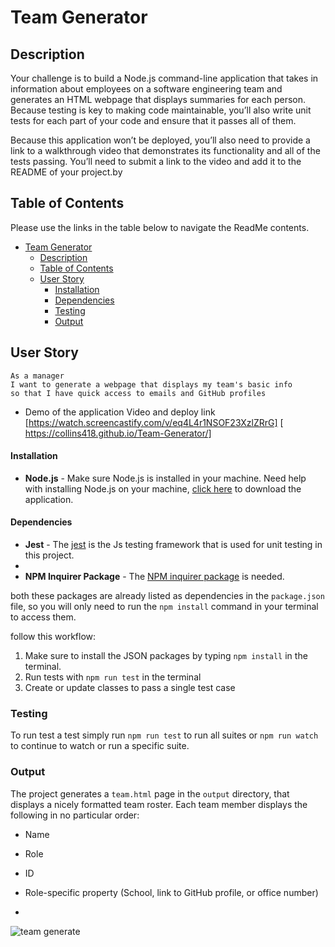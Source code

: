 
# Team Generator

## Description
Your challenge is to build a Node.js command-line application that takes in information about employees on a software engineering team and generates an HTML webpage that displays summaries for each person. Because testing is key to making code maintainable, you’ll also write unit tests for each part of your code and ensure that it passes all of them.

Because this application won’t be deployed, you’ll also need to provide a link to a walkthrough video that demonstrates its functionality and all of the tests passing. You’ll need to submit a link to the video and add it to the README of your project.by 

## Table of Contents

Please use the links in the table below to navigate the ReadMe contents.

- [Team Generator](#team-generator)
  - [Description](#description)
  - [Table of Contents](#table-of-contents)
  - [User Story](#user-story)
      - [Installation](#installation)
      - [Dependencies](#dependencies)
    - [Testing](#testing)
    - [Output](#output)


## User Story

```
As a manager
I want to generate a webpage that displays my team's basic info
so that I have quick access to emails and GitHub profiles
```

* Demo of the application Video and deploy link
[https://watch.screencastify.com/v/eq4L4r1NSOF23XzlZRrG]
[ https://collins418.github.io/Team-Generator/]


#### Installation 

- **Node.js** - Make sure Node.js is installed in your machine. Need help with installing Node.js on your machine, [click here](https://nodejs.org/en/) to download the application.


#### Dependencies
- **Jest** - The [jest](https://jestjs.io/) is the Js testing framework that is used for unit testing in this project.
- 
- **NPM Inquirer Package** - The [NPM inquirer package](https://www.npmjs.com/package/inquirer) is needed.

both these packages are already listed as dependencies in the `package.json` file, so you will only need to run the `npm install` command in your terminal to access them.

 follow this workflow:
1. Make sure to install the JSON packages by typing `npm install` in the terminal.
2. Run tests with `npm run test` in the terminal
3. Create or update classes to pass a single test case

### Testing

To run test a test simply run `npm run test` to run all suites or  `npm run watch` to continue to watch or run a specific suite.




### Output

The project generates a `team.html` page in the `output` directory, that displays a nicely formatted team roster. Each team member displays the following in no particular order:

  * Name

  * Role

  * ID

  * Role-specific property (School, link to GitHub profile, or office number)
  * 
![team generate](https://user-images.githubusercontent.com/106499144/187825115-35c25f4c-56fa-43db-acf2-cebd2019b636.jpg)
